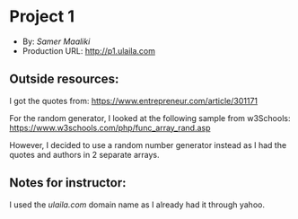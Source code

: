 # Project 1

* By: *Samer Maaliki*
* Production URL: http://p1.ulaila.com

## Outside resources:

I got the quotes from: https://www.entrepreneur.com/article/301171

For the random generator, I looked at the following sample from w3Schools:
https://www.w3schools.com/php/func_array_rand.asp

However, I decided to use a random number generator instead as I had the quotes and authors in 2 separate arrays.

## Notes for instructor:

I used the *ulaila.com* domain name as I already had it through yahoo.  